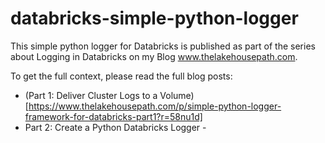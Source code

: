 # databricks-simple-python-logger

This simple python logger for Databricks is published as part of the series about Logging in Databricks on my Blog www.thelakehousepath.com.

To get the full context, please read the full blog posts: 

- (Part 1: Deliver Cluster Logs to a Volume)[https://www.thelakehousepath.com/p/simple-python-logger-framework-for-databricks-part1?r=58nu1d]
- Part 2: Create a Python Databricks Logger - 
